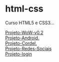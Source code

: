 # html-css
 Curso HTML5 e CSS3...

 <a href="https://roquemorgado.github.io/projeto-wow/"> Projeto-WoW-v0.2 </br>
 <a href="https://roquemorgado.github.io/projeto-android/"> Projeto-Android.</br>
 <a href="https://roquemorgado.github.io/projeto-cordel/"> Projeto-Cordel. </br>
 <a href="https://roquemorgado.github.io/projeto-redes-sociais/"> Projeto-Redes-Sociais </br>
 <a href="https://roquemorgado.github.io/projeto-login/"> Projeto-login
